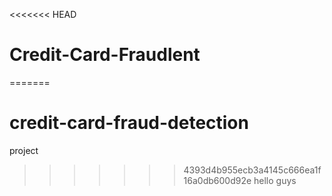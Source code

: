 <<<<<<< HEAD
# Credit-Card-Fraudlent
=======
# credit-card-fraud-detection
project
>>>>>>> 4393d4b955ecb3a4145c666ea1f16a0db600d92e
hello guys
